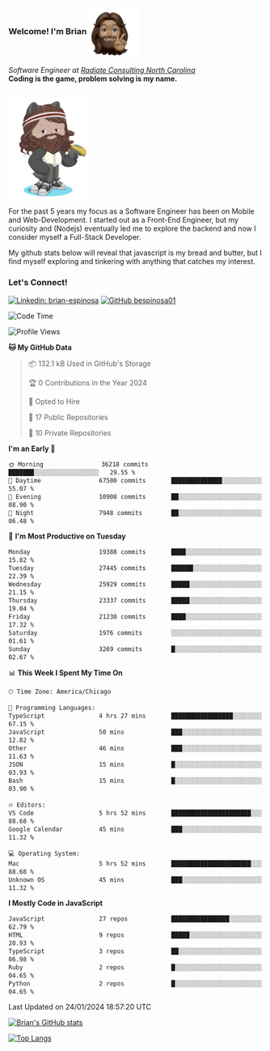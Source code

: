 ###  Welcome! I'm Brian <img align="center" src="https://github.com/bespinosa01/bespinosa01/blob/main/assets/peace-animoji.png" height="100" /></h2>
<p><em>Software Engineer at <a href="https://www.radiateconsulting.coop/north-carolina-tech-coop">Radiate Consulting North Carolina</a>
 <br/>
<!-- </br>Developer Consultant at <a href="https://codethedream.org/">Code The Dream</a> -->
</em> <b>Coding is the game, problem solving is my name.</b></p>

<br/>


 <img align="center" src="https://github.com/bespinosa01/bespinosa01/blob/main/assets/octo-me.png" height="200" /> 
 <p>
 For the past 5 years my focus as a Software Engineer has been on Mobile and Web-Development. I started out as a Front-End Engineer, but my curiosity and (Nodejs) eventually led me to explore the backend and now I consider myself a Full-Stack Developer.
</p>
<p>
 My github stats below will reveal that javascript is my bread and butter, but I find myself exploring and tinkering with anything that catches my interest. 
 </p>
 
 
### Let's Connect!

[![Linkedin: brian-espinosa](https://img.shields.io/badge/-brian--espinosa-blue?style=flat-square&logo=Linkedin&logoColor=white&link=https://www.linkedin.com/in/brian-espinosa/)](https://www.linkedin.com/in/brian-espinosa/)
[![GitHub bespinosa01](https://img.shields.io/github/followers/bespinosa01?label=follow&style=social)](https://github.com/bespinosa01)



<!--START_SECTION:waka-->
![Code Time](http://img.shields.io/badge/Code%20Time-1%2C410%20hrs%2019%20mins-blue)

![Profile Views](http://img.shields.io/badge/Profile%20Views-0-blue)

**🐱 My GitHub Data** 

> 📦 132.1 kB Used in GitHub's Storage 
 > 
> 🏆 0 Contributions in the Year 2024
 > 
> 💼 Opted to Hire
 > 
> 📜 17 Public Repositories 
 > 
> 🔑 10 Private Repositories 
 > 
**I'm an Early 🐤** 

```text
🌞 Morning                36218 commits       ███████░░░░░░░░░░░░░░░░░░   29.55 % 
🌆 Daytime                67500 commits       ██████████████░░░░░░░░░░░   55.07 % 
🌃 Evening                10908 commits       ██░░░░░░░░░░░░░░░░░░░░░░░   08.90 % 
🌙 Night                  7948 commits        ██░░░░░░░░░░░░░░░░░░░░░░░   06.48 % 
```
📅 **I'm Most Productive on Tuesday** 

```text
Monday                   19388 commits       ████░░░░░░░░░░░░░░░░░░░░░   15.82 % 
Tuesday                  27445 commits       ██████░░░░░░░░░░░░░░░░░░░   22.39 % 
Wednesday                25929 commits       █████░░░░░░░░░░░░░░░░░░░░   21.15 % 
Thursday                 23337 commits       █████░░░░░░░░░░░░░░░░░░░░   19.04 % 
Friday                   21230 commits       ████░░░░░░░░░░░░░░░░░░░░░   17.32 % 
Saturday                 1976 commits        ░░░░░░░░░░░░░░░░░░░░░░░░░   01.61 % 
Sunday                   3269 commits        █░░░░░░░░░░░░░░░░░░░░░░░░   02.67 % 
```


📊 **This Week I Spent My Time On** 

```text
🕑︎ Time Zone: America/Chicago

💬 Programming Languages: 
TypeScript               4 hrs 27 mins       █████████████████░░░░░░░░   67.15 % 
JavaScript               50 mins             ███░░░░░░░░░░░░░░░░░░░░░░   12.82 % 
Other                    46 mins             ███░░░░░░░░░░░░░░░░░░░░░░   11.63 % 
JSON                     15 mins             █░░░░░░░░░░░░░░░░░░░░░░░░   03.93 % 
Bash                     15 mins             █░░░░░░░░░░░░░░░░░░░░░░░░   03.90 % 

🔥 Editors: 
VS Code                  5 hrs 52 mins       ██████████████████████░░░   88.68 % 
Google Calendar          45 mins             ███░░░░░░░░░░░░░░░░░░░░░░   11.32 % 

💻 Operating System: 
Mac                      5 hrs 52 mins       ██████████████████████░░░   88.68 % 
Unknown OS               45 mins             ███░░░░░░░░░░░░░░░░░░░░░░   11.32 % 
```

**I Mostly Code in JavaScript** 

```text
JavaScript               27 repos            ████████████████░░░░░░░░░   62.79 % 
HTML                     9 repos             █████░░░░░░░░░░░░░░░░░░░░   20.93 % 
TypeScript               3 repos             ██░░░░░░░░░░░░░░░░░░░░░░░   06.98 % 
Ruby                     2 repos             █░░░░░░░░░░░░░░░░░░░░░░░░   04.65 % 
Python                   2 repos             █░░░░░░░░░░░░░░░░░░░░░░░░   04.65 % 
```




 Last Updated on 24/01/2024 18:57:20 UTC
<!--END_SECTION:waka-->


<!--  Github STATS -->
[![Brian's GitHub stats](https://github-readme-stats.vercel.app/api?username=bespinosa01&hide=stars,contribs&count_private=true&show_icons=true)](https://github.com/anuraghazra/github-readme-stats)

[![Top Langs](https://github-readme-stats.vercel.app/api/top-langs/?username=bespinosa01&layout=compact)](https://github.com/anuraghazra/github-readme-stats)



<!--
**bespinosa01/bespinosa01** is a ✨ _special_ ✨ repository because its `README.md` (this file) appears on your GitHub profile.

Here are some ideas to get you started:

- 🔭 I’m currently working on ...
- 🌱 I’m currently learning ...
- 👯 I’m looking to collaborate on ...
- 🤔 I’m looking for help with ...
- 💬 Ask me about ...
- 📫 How to reach me: ...
- 😄 Pronouns: ...
- ⚡ Fun fact: ...
-->
